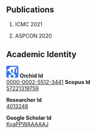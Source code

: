 ## Publications

1. ICMC 2021

2. ASPCON 2020

## Academic Identity

![Orchid](https://github.com/kiranpurohit/Publications/blob/main/Images/google_scholar.png) **Orchid Id  <br />** [0000-0002-5512-3441](https://orcid.org/0000-0002-5512-3441)
**Scopus Id  <br />** [57221319759](https://www.scopus.com/authid/detail.uri?authorId=57221319759)

**Researcher Id  <br />** [4013248](https://publons.com/researcher/4013248/kiran-purohit/)

**Google Scholar Id  <br />** [KvaPPWAAAAAJ](https://scholar.google.com/citations?user=KvaPPWAAAAAJ&hl=en)



